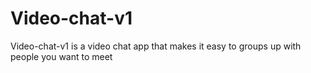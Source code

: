 # Video-chat-v1

Video-chat-v1 is a video chat app that makes it easy to groups up with people you want to meet